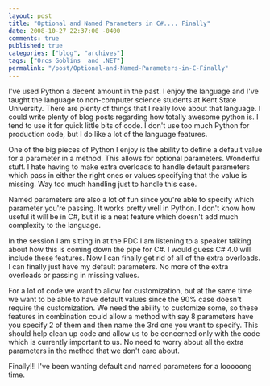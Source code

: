 ```yaml
---
layout: post
title: "Optional and Named Parameters in C#.... Finally"
date: 2008-10-27 22:37:00 -0400
comments: true
published: true
categories: ["blog", "archives"]
tags: ["Orcs Goblins  and .NET"]
permalink: "/post/Optional-and-Named-Parameters-in-C-Finally"
---
```

<!-- more -->

<p>I've used Python a decent amount in the past. I enjoy the language and I've taught the language to non-computer science students at Kent State University. There are plenty of things that I really love about that language. I could write plenty of blog posts regarding how totally awesome python is. I tend to use it for quick little bits of code. I don't use too much Python for production code, but I do like a lot of the language features.</p>
<p>One of the big pieces of Python I enjoy is the ability to define a default value for a parameter in a method. This allows for optional parameters. Wonderful stuff. I hate having to make extra overloads to handle default parameters which pass in either the right ones or values specifying that the value is missing. Way too much handling just to handle this case.</p>
<p>Named parameters are also a lot of fun since you're able to specify which parameter you're passing. It works pretty well in Python. I don't know how useful it will be in C#, but it is a neat feature which doesn't add much complexity to the language.</p>
<p>In the session I am sitting in at the PDC I am listening to a speaker talking about how this is coming down the pipe for C#. I would guess C# 4.0 will include these features. Now I can finally get rid of all of the extra overloads. I can finally just have my default parameters. No more of the extra overloads or passing in missing values.</p>
<p>For a lot of code we want to allow for customization, but at the same time we want to be able to have default values since the 90% case doesn't require the customization. We need the ability to customize some, so these features in combination could allow a method with say 8 parameters have you specify 2 of them and then name the 3rd one you want to specify. This should help clean up code and allow us to be concerned only with the code which is currently important to us. No need to worry about all the extra parameters in the method that we don't care about.</p>
<p>Finally!!! I've been wanting default and named parameters for a looooong time.</p>
